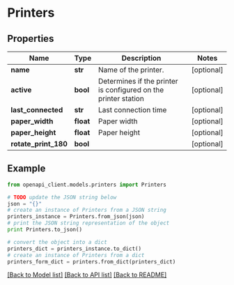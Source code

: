 # Printers


## Properties
Name | Type | Description | Notes
------------ | ------------- | ------------- | -------------
**name** | **str** | Name of the printer. | [optional] 
**active** | **bool** | Determines if the printer is configured on the printer station | [optional] 
**last_connected** | **str** | Last connection time | [optional] 
**paper_width** | **float** | Paper width | [optional] 
**paper_height** | **float** | Paper height | [optional] 
**rotate_print_180** | **bool** |  | [optional] 

## Example

```python
from openapi_client.models.printers import Printers

# TODO update the JSON string below
json = "{}"
# create an instance of Printers from a JSON string
printers_instance = Printers.from_json(json)
# print the JSON string representation of the object
print Printers.to_json()

# convert the object into a dict
printers_dict = printers_instance.to_dict()
# create an instance of Printers from a dict
printers_form_dict = printers.from_dict(printers_dict)
```
[[Back to Model list]](../README.md#documentation-for-models) [[Back to API list]](../README.md#documentation-for-api-endpoints) [[Back to README]](../README.md)


